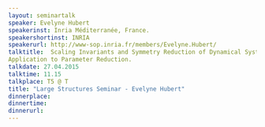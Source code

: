 ```yaml
---
layout: seminartalk
speaker: Evelyne Hubert
speakerinst: Inria Méditerranée, France.
speakershortinst: INRIA
speakerurl: http://www-sop.inria.fr/members/Evelyne.Hubert/
talktitle:  Scaling Invariants and Symmetry Reduction of Dynamical Systems.
Application to Parameter Reduction.
talkdate: 27.04.2015
talktime: 11.15
talkplace: T5 @ T
title: "Large Structures Seminar - Evelyne Hubert"
dinnerplace: 
dinnertime: 
dinnerurl: 
---
```

